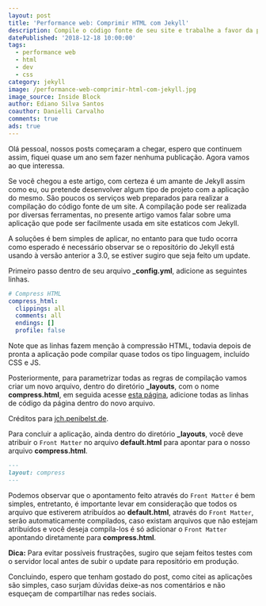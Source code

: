 ```yaml
---
layout: post
title: 'Performance web: Comprimir HTML com Jekyll'
description: Compile o código fonte de seu site e trabalhe a favor da performance web.
datePublished: '2018-12-18 10:00:00'
tags:
  - performance web
  - html
  - dev
  - css
category: jekyll
image: /performance-web-comprimir-html-com-jekyll.jpg
image_source: Inside Block
author: Ediano Silva Santos
coauthor: Danielli Carvalho
comments: true
ads: true
---
```

Olá pessoal, nossos posts começaram a chegar, espero que continuem assim, fiquei quase um ano sem fazer nenhuma publicação. Agora vamos ao que interessa.

Se você chegou a este artigo, com certeza é um amante de Jekyll assim como eu, ou pretende desenvolver algum tipo de projeto com a aplicação do mesmo. São poucos os serviços web preparados para realizar a compilação do código fonte de um site. A compilação pode ser realizada por diversas ferramentas, no presente artigo vamos falar sobre uma aplicação que pode ser facilmente usada em site estaticos com Jekyll.

A soluções é bem simples de aplicar, no entanto para que tudo ocorra como esperado é necessário observar se o repositório do Jekyll está usando à versão anterior a 3.0, se estiver sugiro que seja feito um update. 

Primeiro passo dentro de seu arquivo **_config.yml**, adicione as seguintes linhas.

```yml
# Compress HTML
compress_html:
  clippings: all
  comments: all
  endings: []
  profile: false
```

Note que as linhas fazem menção à compressão HTML, todavia depois de pronta a aplicação pode compilar quase todos os tipo linguagem, incluído CSS e JS. 

Posteriormente, para parametrizar todas as regras de compilação vamos criar um novo arquivo, dentro do diretório **_layouts**, com o nome **compress.html**, em seguida acesse <a href="https://raw.githubusercontent.com/ediano/my-testing-lab/master/code/jekyll/compress-html/compress.html" target="_blank" rel="nofollow noopener noreferrer">esta página</a>, adicione todas as linhas de código da página dentro do novo arquivo.

Créditos para <a href="http://jch.penibelst.de/" target="_blank" rel="nofollow noopener noreferrer">jch.penibelst.de</a>.

Para concluir a aplicação, ainda dentro do diretório **_layouts**, você deve atribuir o `Front Matter` no arquivo **default.html** para apontar para o nosso arquivo **compress.html**.

```md
---
layout: compress
---
```

Podemos observar que o apontamento feito através do `Front Matter` é bem simples, entretanto, é importante levar em consideração  que todos os arquivo que estiverem atribuídos ao **default.html**, através do `Front Matter`, serão automaticamente compilados, caso existam  arquivos que não estejam atribuídos e você deseja compila-los é só adicionar o `Front Matter` apontando diretamente para **compress.html**.

**Dica:** Para evitar possíveis frustrações, sugiro que sejam feitos testes com o servidor local antes de subir o update para repositório em produção.

Concluindo, espero que tenham gostado do post, como citei as aplicações são simples, caso surjam dúvidas deixe-as nos comentários e não esqueçam de compartilhar nas redes sociais.
